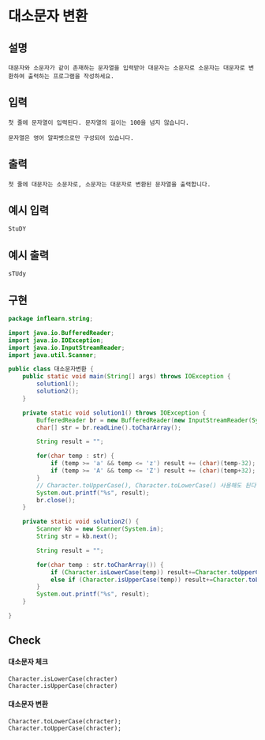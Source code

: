 # 대소문자 변환

## 설명

    대문자와 소문자가 같이 존재하는 문자열을 입력받아 대문자는 소문자로 소문자는 대문자로 변환하여 출력하는 프로그램을 작성하세요.

## 입력

    첫 줄에 문자열이 입력된다. 문자열의 길이는 100을 넘지 않습니다.

    문자열은 영어 알파벳으로만 구성되어 있습니다.

## 출력
    
    첫 줄에 대문자는 소문자로, 소문자는 대문자로 변환된 문자열을 출력합니다.

## 예시 입력

    StuDY
    
## 예시 출력

    sTUdy
    
## 구현

```JAVA
package inflearn.string;

import java.io.BufferedReader;
import java.io.IOException;
import java.io.InputStreamReader;
import java.util.Scanner;

public class 대소문자변환 {
    public static void main(String[] args) throws IOException {
        solution1();
        solution2();
    }

    private static void solution1() throws IOException {
        BufferedReader br = new BufferedReader(new InputStreamReader(System.in));
        char[] str = br.readLine().toCharArray();

        String result = "";

        for(char temp : str) {
            if (temp >= 'a' && temp <= 'z') result += (char)(temp-32);
            if (temp >= 'A' && temp <= 'Z') result += (char)(temp+32);
        }
        // Character.toUpperCase(), Character.toLowerCase() 사용해도 된다.
        System.out.printf("%s", result);
        br.close();
    }

    private static void solution2() {
        Scanner kb = new Scanner(System.in);
        String str = kb.next();

        String result = "";

        for(char temp : str.toCharArray()) {
            if (Character.isLowerCase(temp)) result+=Character.toUpperCase(temp);
            else if (Character.isUpperCase(temp)) result+=Character.toLowerCase(temp);
        }
        System.out.printf("%s", result);
    }

}
```

## Check

#### 대소문자 체크

    Character.isLowerCase(chracter)
    Character.isUpperCase(chracter)

#### 대소문자 변환
    
    Character.toLowerCase(chracter);
    Character.toUpperCase(chracter);




